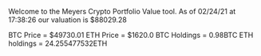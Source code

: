 Welcome to the Meyers Crypto Portfolio Value tool. 
As of 02/24/21 at 17:38:26 our valuation is $88029.28 

BTC Price = $49730.01
 ETH Price = $1620.0
BTC Holdings = 0.98BTC
 ETH holdings = 24.255477532ETH 

